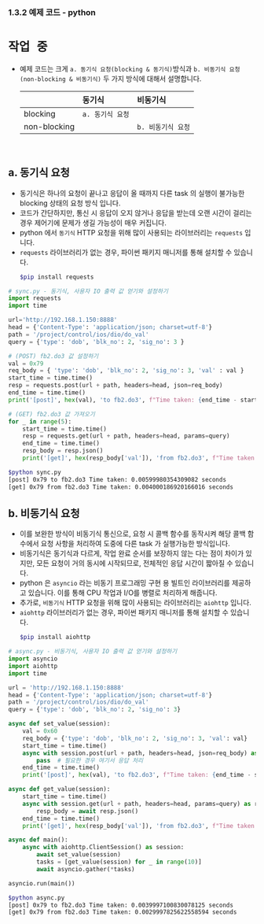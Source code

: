 ﻿### 1.3.2 예제 코드 - python

# `작업 중`

- 예제 코드는 크게 `a. 동기식 요청(blocking & 동기식)`방식과 `b. 비동기식 요청(non-blocking & 비동기식)` 두 가지 방식에 대해서 설명합니다.

	||동기식|비동기식|
	|:---|:---|:---|
	|blocking|`a. 동기식 요청`||
	|non-blocking||`b. 비동기식 요청`|

<br>

## a. 동기식 요청
- 동기식은 하나의 요청이 끝나고 응답이 올 때까지 다른 task 의 실행이 불가능한 blocking 상태의 요청 방식 입니다.
- 코드가 간단하지만, 통신 시 응답이 오지 않거나 응답을 받는데 오랜 시간이 걸리는 경우 제어기에 문제가 생길 가능성이 매우 커집니다.
- python 에서 `동기식` HTTP 요청을 위해 많이 사용되는 라이브러리는 `requests` 입니다.
- `requests` 라이브러리가 없는 경우, 파이썬 패키지 매니저를 통해 설치할 수 있습니다. 
	```sh
	$pip install requests
	```

```python
# sync.py - 동기식, 사용자 IO 출력 값 얻기와 설정하기
import requests
import time

url='http://192.168.1.150:8888'
head = {'Content-Type': 'application/json; charset=utf-8'}
path = '/project/control/ios/dio/do_val'
query = {'type': 'dob', 'blk_no': 2, 'sig_no': 3 }

# (POST) fb2.do3 값 설정하기
val = 0x79
req_body = { 'type': 'dob', 'blk_no': 2, 'sig_no': 3, 'val' : val }
start_time = time.time()
resp = requests.post(url + path, headers=head, json=req_body)
end_time = time.time()
print('[post]', hex(val), 'to fb2.do3', f"Time taken: {end_time - start_time} seconds")

# (GET) fb2.do3 값 가져오기
for _ in range(5):
    start_time = time.time()
    resp = requests.get(url + path, headers=head, params=query)
    end_time = time.time()
    resp_body = resp.json()
    print('[get]', hex(resp_body['val']), 'from fb2.do3', f"Time taken: {end_time - start_time} seconds")
```
```bash
$python sync.py
[post] 0x79 to fb2.do3 Time taken: 0.00599980354309082 seconds
[get] 0x79 from fb2.do3 Time taken: 0.004000186920166016 seconds
```

## b. 비동기식 요청
- 이를 보완한 방식이 비동기식 통신으로, 요청 시 콜백 함수를 동작시켜 해당 콜백 함수에서 요청 사항을 처리하여 도중에 다른 task 가 실행가능한 방식입니다.
- 비동기식은 동기식과 다르게, 작업 완료 순서를 보장하지 않는 다는 점이 차이가 있지만, 모든 요청이 거의 동시에 시작되므로, 전체적인 응답 시간이 짧아질 수 있습니다.
- python 은 `asyncio` 라는 비동기 프로그래밍 구현 용 빌트인 라이브러리를 제공하고 있습니다. 이를 통해 CPU 작업과 I/O를 병렬로 처리하게 해줍니다.
- 추가로, `비동기식` HTTP 요청을 위해 많이 사용되는 라이브러리는 `aiohttp` 입니다.
- `aiohttp` 라이브러리가 없는 경우, 파이썬 패키지 매니저를 통해 설치할 수 있습니다.
	```sh
	$pip install aiohttp
	```

```python
# async.py - 비동기식, 사용자 IO 출력 값 얻기와 설정하기
import asyncio
import aiohttp
import time

url = 'http://192.168.1.150:8888'
head = {'Content-Type': 'application/json; charset=utf-8'}
path = '/project/control/ios/dio/do_val'
query = {'type': 'dob', 'blk_no': 2, 'sig_no': 3}

async def set_value(session):
    val = 0x60
    req_body = {'type': 'dob', 'blk_no': 2, 'sig_no': 3, 'val': val}
    start_time = time.time()
    async with session.post(url + path, headers=head, json=req_body) as resp:
        pass  # 필요한 경우 여기서 응답 처리
    end_time = time.time()
    print('[post]', hex(val), 'to fb2.do3', f"Time taken: {end_time - start_time} seconds")

async def get_value(session):
    start_time = time.time()
    async with session.get(url + path, headers=head, params=query) as resp:
        resp_body = await resp.json()
    end_time = time.time()
    print('[get]', hex(resp_body['val']), 'from fb2.do3', f"Time taken: {end_time - start_time} seconds")

async def main():
    async with aiohttp.ClientSession() as session:
        await set_value(session)
        tasks = [get_value(session) for _ in range(10)]
        await asyncio.gather(*tasks)

asyncio.run(main())
```
```bash
$python async.py
[post] 0x79 to fb2.do3 Time taken: 0.0039997100830078125 seconds
[get] 0x79 from fb2.do3 Time taken: 0.0029997825622558594 seconds
```